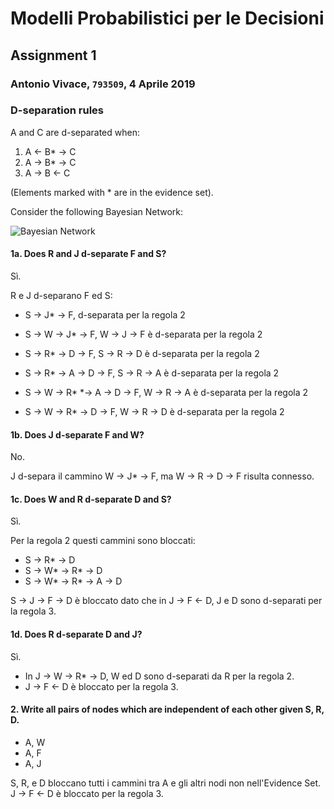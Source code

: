 # Modelli Probabilistici per le Decisioni
## Assignment 1
### Antonio Vivace, `793509`, 4 Aprile 2019

### D-separation rules

A and C are d-separated when:

1. A $\leftarrow$ B* $\rightarrow$ C
2. A $\rightarrow$ B*  $\rightarrow$ C
3. A $\rightarrow$ B $\leftarrow$ C

(Elements marked with * are in the evidence set).


Consider the following Bayesian Network:

![Bayesian Network](1.png)

#### 1a. Does R and J d-separate F and S?
Sì.

R e J d-separano F ed S:

- S $\rightarrow$ J* $\rightarrow$ F, d-separata per la regola 2
- S $\rightarrow$ W $\rightarrow$ J* $\rightarrow$ F, W $\rightarrow$ J $\rightarrow$ F è d-separata per la regola 2

- S $\rightarrow$ R* $\rightarrow$ D $\rightarrow$ F, S $\rightarrow$ R $\rightarrow$ D è d-separata per la regola 2
- S $\rightarrow$ R* $\rightarrow$ A $\rightarrow$ D $\rightarrow$ F, S $\rightarrow$ R $\rightarrow$ A è d-separata per la regola 2
- S $\rightarrow$ W $\rightarrow$ R* *$\rightarrow$ A $\rightarrow$ D $\rightarrow$ F,  W $\rightarrow$ R $\rightarrow$ A è d-separata per la regola 2
- S $\rightarrow$ W $\rightarrow$ R* $\rightarrow$ D $\rightarrow$ F,  W $\rightarrow$ R $\rightarrow$ D è d-separata per la regola 2

#### 1b. Does J d-separate F and W?

No.

J d-separa il cammino W $\rightarrow$ J* $\rightarrow$ F, ma W $\rightarrow$ R $\rightarrow$ D $\rightarrow$ F risulta connesso.

#### 1c. Does W and R d-separate D and S?

Sì.

Per la regola 2 questi cammini sono bloccati:

- S $\rightarrow$ R* $\rightarrow$ D
- S $\rightarrow$ W* $\rightarrow$ R* $\rightarrow$ D
- S $\rightarrow$ W* $\rightarrow$ R* $\rightarrow$ A $\rightarrow$ D

S $\rightarrow$ J $\rightarrow$ F $\rightarrow$ D è bloccato dato che in J $\rightarrow$ F $\leftarrow$ D, J e D sono d-separati per la regola 3.

#### 1d. Does R d-separate D and J?

Sì.

- In J $\rightarrow$ W $\rightarrow$ R* $\rightarrow$ D, W ed D sono d-separati da R per la regola 2.
- J $\rightarrow$ F $\leftarrow$ D è bloccato per la regola 3.

#### 2. Write all pairs of nodes which are independent of each other given S, R, D.

- A, W
- A, F
- A, J

S, R, e D bloccano tutti i cammini tra A e gli altri nodi non nell'Evidence Set. J $\rightarrow$ F $\leftarrow$ D è bloccato per la regola 3.